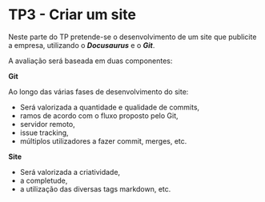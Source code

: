 # TP3 - Criar um site
Neste parte do TP pretende-se o desenvolvimento de um site que publicite a empresa, utilizando o ***Docusaurus*** e o ***Git***. 

A avaliação será baseada em duas componentes:

**Git**

Ao longo das várias fases de desenvolvimento do site:
* Será valorizada a quantidade e qualidade de commits,
* ramos de acordo com o fluxo proposto pelo Git,
* servidor remoto,
* issue tracking,
* múltiplos utilizadores a fazer commit, merges, etc.

**Site**
* Será valorizada a criatividade,
* a completude,
* a utilização das diversas tags markdown, etc.
